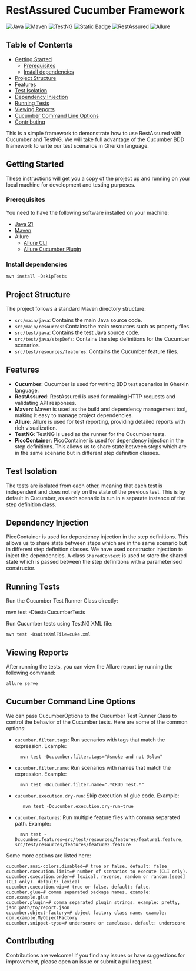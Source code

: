# RestAssured Cucumber Framework

![Java](https://img.shields.io/badge/Java-21-blue.svg?style=for-the-badge&logo=openjdk&logoColor=black&labelColor=ED8B00)
![Maven](https://img.shields.io/badge/Maven-3.9.5-blue?logo=apachemaven&logoColor=black&labelColor=C71A36&style=for-the-badge)
![TestNG](https://img.shields.io/badge/TestNG-7.10.2-blue?logo=testng&labelColor=CD6532&style=for-the-badge)
![Static Badge](https://img.shields.io/badge/cucumber-7.18.0-blue?logo=cucumber&style=for-the-badge&logoColor=cyan)
![RestAssured](https://img.shields.io/badge/RestAssured-5.4.0-blue?labelColor=00A86B&style=for-the-badge)
![Allure](https://img.shields.io/badge/Allure-2.24.0-blue?labelColor=FF6400&style=for-the-badge)

## Table of Contents

* [Getting Started](#getting-started)
    * [Prerequisites](#prerequisites)
    * [Install dependencies](#install-dependencies)
* [Project Structure](#project-structure)
* [Features](#features)
* [Test Isolation](#test-isolation)
* [Dependency Injection](#dependency-injection)
* [Running Tests](#running-tests)
* [Viewing Reports](#viewing-reports)
* [Cucumber Command Line Options](#cucumber-command-line-options)
* [Contributing](#contributing)

This is a simple framework to demonstrate how to use RestAssured with Cucumber and TestNG. We will take full advantage
of the Cucumber BDD framework to write our test scenarios in Gherkin language.

## Getting Started

These instructions will get you a copy of the project up and running on your local machine for development and testing
purposes.

### Prerequisites

You need to have the following software installed on your machine:

- [Java 21](https://www.oracle.com/java/technologies/javase-jdk11-downloads.html)
- [Maven](https://maven.apache.org/download.cgi)
- Allure
    - [Allure CLI](https://allurereport.org/docs/install/)
    - [Allure Cucumber Plugin](https://allurereport.org/docs/cucumberjvm/)

### Install dependencies

    mvn install -DskipTests

## Project Structure

The project follows a standard Maven directory structure:

- `src/main/java`: Contains the main Java source code.
- `src/main/resources`: Contains the main resources such as property files.
- `src/test/java`: Contains the test Java source code.
- `src/test/java/stepDefs`: Contains the step definitions for the Cucumber scenarios.
- `src/test/resources/features`: Contains the Cucumber feature files.

## Features

- **Cucumber**: Cucumber is used for writing BDD test scenarios in Gherkin language.
- **RestAssured**: RestAssured is used for making HTTP requests and validating API responses.
- **Maven**: Maven is used as the build and dependency management tool, making it easy to manage project dependencies.
- **Allure**: Allure is used for test reporting, providing detailed reports with rich visualization.
- **TestNG**: TestNG is used as the runner for the Cucumber tests.
- **PicoContainer**: PicoContainer is used for dependency injection in the step definitions. This allows us to share
  state between steps which are in the same scenario but in different step definition classes.

## Test Isolation

The tests are isolated from each other, meaning that each test is independent and does not rely on the state of the
previous test. This is by default in Cucumber, as each scenario is run in a separate instance of the step definition
class.

## Dependency Injection

PicoContainer is used for dependency injection in the step definitions. This allows us to share state between steps
which are in the same scenario but in different step definition classes. We have used constructor injection to inject
the dependencies. A class `SharedContext` is used to store the shared state which is passed between the step definitions
with a parameterised constructor.

## Running Tests

Run the Cucumber Test Runner Class directly:

mvn test -Dtest=CucumberTests

Run Cucumber tests using TestNG XML file:

    mvn test -DsuiteXmlFile=cuke.xml

## Viewing Reports

After running the tests, you can view the Allure report by running the following command:

    allure serve

## Cucumber Command Line Options

We can pass CucumberOptions to the Cucumber Test Runner Class to control the behavior of the Cucumber tests. Here are
some of the common options:

- `cucumber.filter.tags`: Run scenarios with tags that match the expression. Example:

        mvn test -Dcucumber.filter.tags="@smoke and not @slow"

- `cucumber.filter.name`: Run scenarios with names that match the expression. Example:

        mvn test -Dcucumber.filter.name=".*CRUD Test.*"

- `cucumber.execution.dry-run`: Skip execution of glue code. Example:

         mvn test -Dcucumber.execution.dry-run=true

- `cucumber.features`: Run multiple feature files with comma separated path. Example:

        mvn test -Dcucumber.features=src/test/resources/features/feature1.feature, src/test/resources/features/feature2.feature

Some more options are listed here:

```properties
cucumber.ansi-colors.disabled=# true or false. default: false
cucumber.execution.limit=# number of scenarios to execute (CLI only).
cucumber.execution.order=# lexical, reverse, random or random:[seed] (CLI only). default: lexical
cucumber.execution.wip=# true or false. default: false.
cucumber.glue=# comma separated package names. example: com.example.glue
cucumber.plugin=# comma separated plugin strings. example: pretty, json:path/to/report.json
cucumber.object-factory=# object factory class name. example: com.example.MyObjectFactory
cucumber.snippet-type=# underscore or camelcase. default: underscore
```

## Contributing

Contributions are welcome! If you find any issues or have suggestions for improvement, please open an issue or submit a
pull request.
